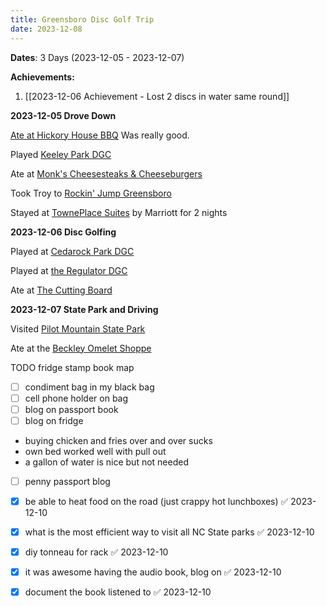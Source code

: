 ```yaml
---
title: Greensboro Disc Golf Trip
date: 2023-12-08
---
```

**Dates**: 3 Days (2023-12-05 - 2023-12-07)

**Achievements:**
1. [[2023-12-06 Achievement - Lost 2 discs in water same round]]

**2023-12-05 Drove Down**

[Ate at Hickory House BBQ](https://maps.app.goo.gl/ThfjCP7yEabToYx2A)
Was really good.

Played [Keeley Park DGC](https://udisc.com/courses/keeley-park-dgc-PqOz)

Ate at [Monk's Cheesesteaks & Cheeseburgers](https://maps.app.goo.gl/xaaWixbBTz5QzKXB9)

Took Troy to [Rockin' Jump Greensboro](https://maps.app.goo.gl/DchqTHzPsfYLznbDA)

Stayed at [TownePlace Suites](https://maps.app.goo.gl/w9m66zhpy8vw6Jho8) by Marriott for 2 nights

**2023-12-06 Disc Golfing**

Played at [Cedarock Park DGC](https://udisc.com/courses/cedarock-park-3op3)

Played at [the Regulator DGC](https://udisc.com/courses/the-regulator-at-rock-creek-Vaol)

Ate at [The Cutting Board](https://maps.app.goo.gl/UhWrH5wk6n5oxgvc6)

**2023-12-07 State Park and Driving**

Visited [Pilot Mountain State Park](https://maps.app.goo.gl/YffcZTZxBhzhAvcUA)

Ate at the [Beckley Omelet Shoppe](https://maps.app.goo.gl/qEcm9axKDC6Jn93Z8)

TODO fridge
stamp book
map



- [ ] condiment bag in my black bag
- [ ] cell phone holder on bag
- [ ] blog on passport book
- [ ] blog on fridge
-  buying chicken and fries over and over sucks
-  own bed worked well with pull out
- a gallon of water is nice but not needed

- [ ] penny passport blog
- [x] be able to heat food on the road (just crappy hot lunchboxes) ✅ 2023-12-10
- [x] what is the most efficient way to visit all NC State parks ✅ 2023-12-10
- [x] diy tonneau for rack ✅ 2023-12-10
- [x] it was awesome having the audio book, blog on ✅ 2023-12-10
- [x] document the book listened to ✅ 2023-12-10


